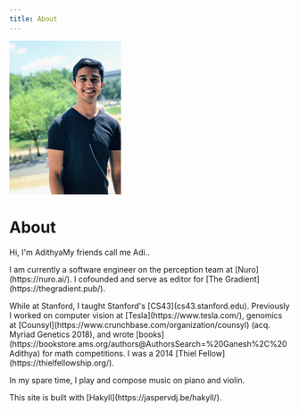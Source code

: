 ```yaml
---
title: About
---
```


<p><span class="marginnote"><img src="images/Adi_DC_crop.jpg" alt="Adithya C. Ganesh"width="200px"></span></p>

<h1>About</h1>

<p>Hi, I'm Adithya<label class="margin-toggle sidenote-number"></label><span class="sidenote">My friends call me Adi.</span>.</p>


<p>I am currently a software engineer on the perception team at [Nuro](https://nuro.ai/). I cofounded and serve as editor for [The Gradient](https://thegradient.pub/).</p>

<p>While at Stanford, I taught Stanford's [CS43](cs43.stanford.edu).  Previously I worked on computer vision at [Tesla](https://www.tesla.com/), genomics at [Counsyl](https://www.crunchbase.com/organization/counsyl) (acq. Myriad Genetics 2018), and wrote [books](https://bookstore.ams.org/authors@AuthorsSearch=%20Ganesh%2C%20Adithya) for math competitions.  I was a 2014 [Thiel Fellow](https://thielfellowship.org/).</p>

<p>In my spare time, I play and compose music on piano and violin.</p>

<p>This site is built with [Hakyll](https://jaspervdj.be/hakyll/).</p>
